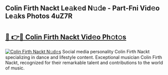 ## Colin Firth Nackt Le𝚊k𝚎d N𝚞𝚍e - Part-Fni Vid𝚎o Le𝚊ks Photos 4uZ7R

# <h2><a href="http://fb64952.evod.top/?m=Colin+Firth+Nackt">🔗 👉🔴 Colin Firth Nackt Vid𝚎o Ph𝚘t𝚘s</a></h2>

[![Colin Firth Nackt N𝚞d𝚎s](https://i.imgur.com/8V9OHl7.gif)](http://fb64952.evod.top/?m=Colin+Firth+Nackt)
Social media personality Colin Firth Nackt specializing in dance and lifestyle content. Exceptional musician Colin Firth Nackt, recognized for their remarkable talent and contributions to the world of music. 
